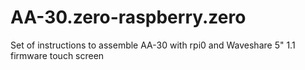 # AA-30.zero-raspberry.zero
Set of instructions to assemble AA-30 with rpi0 and Waveshare 5" 1.1 firmware touch screen
